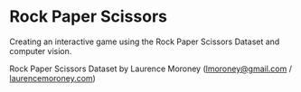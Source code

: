 # Rock Paper Scissors
Creating an interactive game using the Rock Paper Scissors Dataset and computer vision. 


Rock Paper Scissors Dataset by Laurence Moroney (<a href="mailto:lmoroney@gmail.com">lmoroney@gmail.com</a> / <a href="http://laurencemoroney.com">laurencemoroney.com</a>)
